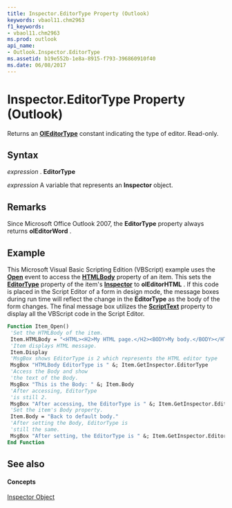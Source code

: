 ```yaml
---
title: Inspector.EditorType Property (Outlook)
keywords: vbaol11.chm2963
f1_keywords:
- vbaol11.chm2963
ms.prod: outlook
api_name:
- Outlook.Inspector.EditorType
ms.assetid: b19e552b-1e8a-8915-f793-396860910f40
ms.date: 06/08/2017
---
```



# Inspector.EditorType Property (Outlook)

Returns an  **[OlEditorType](oleditortype-enumeration-outlook.md)** constant indicating the type of editor. Read-only.


## Syntax

 _expression_ . **EditorType**

 _expression_ A variable that represents an **Inspector** object.


## Remarks

Since Microsoft Office Outlook 2007, the  **EditorType** property always returns **olEditorWord** .


## Example

This Microsoft Visual Basic Scripting Edition (VBScript) example uses the  **[Open](mailitem-open-event-outlook.md)** event to access the **[HTMLBody](mailitem-htmlbody-property-outlook.md)** property of an item. This sets the **[EditorType](inspector-editortype-property-outlook.md)** property of the item's **[Inspector](inspector-object-outlook.md)** to **olEditorHTML** . If this code is placed in the Script Editor of a form in design mode, the message boxes during run time will reflect the change in the **EditorType** as the body of the form changes. The final message box utilizes the **[ScriptText](formdescription-scripttext-property-outlook.md)** property to display all the VBScript code in the Script Editor.


```vb
Function Item_Open() 
 'Set the HTMLBody of the item. 
 Item.HTMLBody = "<HTML><H2>My HTML page.</H2><BODY>My body.</BODY></HTML>" 
 'Item displays HTML message. 
 Item.Display 
 'MsgBox shows EditorType is 2 which represents the HTML editor type 
 MsgBox "HTMLBody EditorType is " &; Item.GetInspector.EditorType 
 'Access the Body and show 
 'the text of the Body. 
 MsgBox "This is the Body: " &; Item.Body 
 'After accessing, EditorType 
 'is still 2. 
 MsgBox "After accessing, the EditorType is " &; Item.GetInspector.EditorType 
 'Set the item's Body property. 
 Item.Body = "Back to default body." 
 'After setting the Body, EditorType is 
 'still the same. 
 MsgBox "After setting, the EditorType is " &; Item.GetInspector.EditorType 
End Function
```


## See also


#### Concepts


[Inspector Object](inspector-object-outlook.md)

